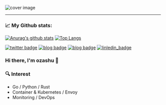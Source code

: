 ![cover image](https://user-images.githubusercontent.com/1221976/87171284-6f72b100-c30d-11ea-98c1-2387a7349607.png)
 * * *  
<h3 align="left">📈 My Github stats:</h3>

[![Anurag's github stats](https://github-readme-stats.vercel.app/api?username=ozashu&show_icons=true&theme=tokyonight)](https://github.com/anuraghazra/github-readme-stats)
[![Top Langs](https://github-readme-stats.vercel.app/api/top-langs/?username=ozashu&layout=compact&theme=tokyonight)](https://github.com/anuraghazra/github-readme-stats)

[![twitter badge](https://img.shields.io/badge/twitter-oza_shu-1da1f2?style=flat-square&logo=twitter)](https://twitter.com/oza_shu) [![blog badge](https://img.shields.io/badge/blog-ozashu.com-1f425f?style=flat-square)](https://ozashu.com) [![blog badge](https://img.shields.io/badge/speakerdeck-ozashu-1f425f?style=flat-square)](https://speakerdeck.com/ozashu) [![linledin_badge](https://img.shields.io/badge/linkedln-ozashu-informational.svg)](https://www.linkedin.com/in/shuhei-ozawa-84576a85/)

### Hi there, I'm ozashu 👋

### 🔍 Interest

* Go / Python / Rust
* Container & Kubernetes / Envoy
* Monitoring / DevOps

<!--- made by https://github.com/anuraghazra/github-readme-stats --->

<!--
**ozashu/ozashu** is a ✨ _special_ ✨ repository because its `README.md` (this file) appears on your GitHub profile.

Here are some ideas to get you started:

- 🔭 I’m currently working on ...
- 🌱 I’m currently learning ...
- 👯 I’m looking to collaborate on ...
- 🤔 I’m looking for help with ...
- 💬 Ask me about ...
- 📫 How to reach me: ...
- 😄 Pronouns: ...
- ⚡ Fun fact: ...
-->
 
